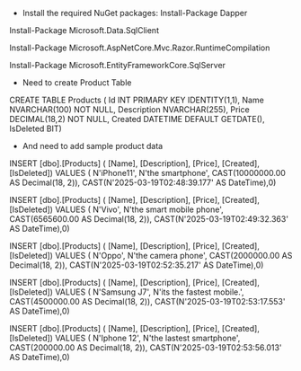 - Install the required NuGet packages:
Install-Package Dapper

Install-Package Microsoft.Data.SqlClient

Install-Package Microsoft.AspNetCore.Mvc.Razor.RuntimeCompilation

Install-Package Microsoft.EntityFrameworkCore.SqlServer


- Need to create Product Table

CREATE TABLE Products ( 
Id INT PRIMARY KEY IDENTITY(1,1),
Name NVARCHAR(100) NOT NULL,
Description NVARCHAR(255),
Price DECIMAL(18,2) NOT NULL, 
Created DATETIME DEFAULT GETDATE(),
IsDeleted BIT)

- And need to add sample product data

INSERT [dbo].[Products] ( [Name], [Description], [Price], [Created],[IsDeleted]) VALUES ( N'iPhone11', N'the smartphone', CAST(10000000.00 AS Decimal(18, 2)), CAST(N'2025-03-19T02:48:39.177' AS DateTime),0)

INSERT [dbo].[Products] ( [Name], [Description], [Price], [Created],[IsDeleted]) VALUES ( N'Vivo', N'the smart mobile phone', CAST(6565600.00 AS Decimal(18, 2)), CAST(N'2025-03-19T02:49:32.363' AS DateTime),0)

INSERT [dbo].[Products] ( [Name], [Description], [Price], [Created],[IsDeleted]) VALUES ( N'Oppo', N'the camera phone', CAST(2000000.00 AS Decimal(18, 2)), CAST(N'2025-03-19T02:52:35.217' AS DateTime),0)

INSERT [dbo].[Products] ( [Name], [Description], [Price], [Created],[IsDeleted]) VALUES ( N'Samsung J7', N'its the fastest mobile.', CAST(4500000.00 AS Decimal(18, 2)), CAST(N'2025-03-19T02:53:17.553' AS DateTime),0)

INSERT [dbo].[Products] ( [Name], [Description], [Price], [Created],[IsDeleted]) VALUES ( N'Iphone 12', N'the lastest smartphone', CAST(200000.00 AS Decimal(18, 2)), CAST(N'2025-03-19T02:53:56.013' AS DateTime),0)





